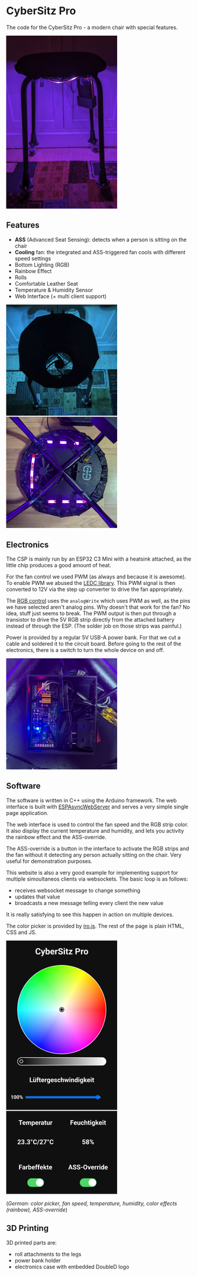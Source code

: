 # CyberSitz Pro

The code for the CyberSitz Pro - a modern chair with special features.

<img src="images/front.jpg" alt="drawing" width="300"/>

## Features
- **ASS** (Advanced Seat Sensing): detects when a person is sitting on the chair
- **Cooling** fan: the integrated and ASS-triggered fan cools with different speed settings
- Bottom Lighting (RGB)
- Rainbow Effect
- Rolls
- Comfortable Leather Seat
- Temperature & Humidity Sensor
- Web Interface (+ multi client support)

<div>
  <img src="images/top.jpg" alt="drawing" width="300"/>
  <img src="images/bottom.jpg" alt="drawing" width="300"/>
</div>

## Electronics
The CSP is mainly run by an ESP32 C3 Mini with a heatsink attached, as the little chip produces a good amount of heat.

For the fan control we used PWM (as always and because it is awesome). To enable PWM we abused the [LEDC library](https://github.com/DoubleD-Software/CyberSitzPro/blob/master/src/main.cpp#L112C13-L112C22). 
This PWM signal is then converted to 12V via the step up converter to drive the fan appropriately. 

The [RGB control](https://github.com/DoubleD-Software/CyberSitzPro/blob/master/src/main.cpp#L113-L115) uses the `analogWrite` which uses PWM as well, as the pins we have selected aren't analog pins. Why doesn't that work for the fan? No idea, stuff just seems to break. The PWM output is then put through a transistor to drive the 5V RGB strip directly from the attached battery instead of through the ESP. (The solder job on those strips was painful.)

Power is provided by a regular 5V USB-A power bank. For that we cut a cable and soldered it to the circuit board. Before going to the rest of the electronics, there is a switch to turn the whole device on and off.

<img src="images/electronics.jpg" alt="drawing" width="300"/>

## Software

The software is written in C++ using the Arduino framework. The web interface is built with [ESPAsyncWebServer](https://github.com/me-no-dev/ESPAsyncWebServer) and serves a very simple single page application. 

The web interface is used to control the fan speed and the RGB strip color. It also display the current temperature and humidity, and lets you activity the rainbow effect and the ASS-override. 

The ASS-override is a button in the interface to activate the RGB strips and the fan without it detecting any person actually sitting on the chair. Very useful for demonstration purposes.

This website is also a very good example for implementing support for multiple simoultaneos clients via websockets. The basic loop is as follows:

- receives websocket message to change something
- updates that value
- broadcasts a new message telling every client the new value

It is really satisfying to see this happen in action on multiple devices. 

The color picker is provided by [iro.js](https://iro.js.org). The rest of the page is plain HTML, CSS and JS. 

<div>
  <img src="images/ss1.png" alt="drawing" width="300"/>
  <img src="images/ss2.png" alt="drawing" width="300"/>
</div>

(*German: color picker, fan speed, temperature, humidity, color effects (rainbow), ASS-override*)

## 3D Printing

3D printed parts are:

- roll attachments to the legs
- power bank holder
- electronics case with embedded DoubleD logo